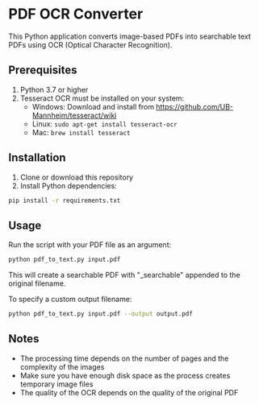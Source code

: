 # PDF OCR Converter

This Python application converts image-based PDFs into searchable text PDFs using OCR (Optical Character Recognition).

## Prerequisites

1. Python 3.7 or higher
2. Tesseract OCR must be installed on your system:
   - Windows: Download and install from https://github.com/UB-Mannheim/tesseract/wiki
   - Linux: `sudo apt-get install tesseract-ocr`
   - Mac: `brew install tesseract`

## Installation

1. Clone or download this repository
2. Install Python dependencies:
```bash
pip install -r requirements.txt
```

## Usage

Run the script with your PDF file as an argument:

```bash
python pdf_to_text.py input.pdf
```

This will create a searchable PDF with "_searchable" appended to the original filename.

To specify a custom output filename:

```bash
python pdf_to_text.py input.pdf --output output.pdf
```

## Notes

- The processing time depends on the number of pages and the complexity of the images
- Make sure you have enough disk space as the process creates temporary image files
- The quality of the OCR depends on the quality of the original PDF